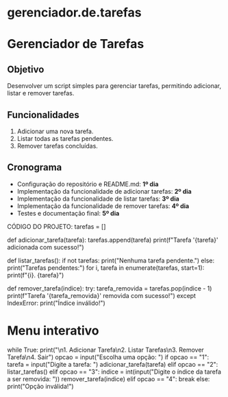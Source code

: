 ﻿# gerenciador.de.tarefas
# Gerenciador de Tarefas

## Objetivo
Desenvolver um script simples para gerenciar tarefas, permitindo adicionar, listar e remover tarefas.

## Funcionalidades
1. Adicionar uma nova tarefa.
2. Listar todas as tarefas pendentes.
3. Remover tarefas concluídas.

## Cronograma
-  Configuração do repositório e README.md: **1º dia**
-  Implementação da funcionalidade de adicionar tarefas: **2º dia**
-  Implementação da funcionalidade de listar tarefas: **3º dia**
-  Implementação da funcionalidade de remover tarefas: **4º dia**
-  Testes e documentação final: **5º dia**


CÓDIGO DO PROJETO:
tarefas = []

def adicionar_tarefa(tarefa):
    tarefas.append(tarefa)
    print(f"Tarefa '{tarefa}' adicionada com sucesso!")

def listar_tarefas():
    if not tarefas:
        print("Nenhuma tarefa pendente.")
    else:
        print("Tarefas pendentes:")
        for i, tarefa in enumerate(tarefas, start=1):
            print(f"{i}. {tarefa}")

def remover_tarefa(indice):
    try:
        tarefa_removida = tarefas.pop(indice - 1)
        print(f"Tarefa '{tarefa_removida}' removida com sucesso!")
    except IndexError:
        print("Índice inválido!")

# Menu interativo
while True:
    print("\n1. Adicionar Tarefa\n2. Listar Tarefas\n3. Remover Tarefa\n4. Sair")
    opcao = input("Escolha uma opção: ")
    if opcao == "1":
        tarefa = input("Digite a tarefa: ")
        adicionar_tarefa(tarefa)
    elif opcao == "2":
        listar_tarefas()
    elif opcao == "3":
        indice = int(input("Digite o índice da tarefa a ser removida: "))
        remover_tarefa(indice)
    elif opcao == "4":
        break
    else:
        print("Opção inválida!")

